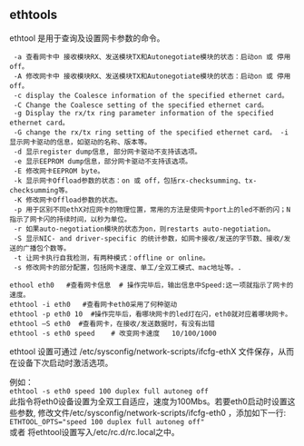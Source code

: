 
 ## **ethtools**
 
 ethtool 是用于查询及设置网卡参数的命令。
 
	 -a 查看网卡中 接收模块RX、发送模块TX和Autonegotiate模块的状态：启动on 或 停用off。
	 -A 修改网卡中 接收模块RX、发送模块TX和Autonegotiate模块的状态：启动on 或 停用off。
	 -c display the Coalesce information of the specified ethernet card。
	 -C Change the Coalesce setting of the specified ethernet card。 
	 -g Display the rx/tx ring parameter information of the specified ethernet card。
	 -G change the rx/tx ring setting of the specified ethernet card。 -i 显示网卡驱动的信息，如驱动的名称、版本等。
	 -d 显示register dump信息, 部分网卡驱动不支持该选项。 
	 -e 显示EEPROM dump信息，部分网卡驱动不支持该选项。 
	 -E 修改网卡EEPROM byte。
	 -k 显示网卡Offload参数的状态：on 或 off，包括rx-checksumming、tx-checksumming等。 
	 -K 修改网卡Offload参数的状态。 
	 -p 用于区别不同ethX对应网卡的物理位置，常用的方法是使网卡port上的led不断的闪；N指示了网卡闪的持续时间，以秒为单位。
	 -r 如果auto-negotiation模块的状态为on，则restarts auto-negotiation。 
	 -S 显示NIC- and driver-specific 的统计参数，如网卡接收/发送的字节数、接收/发送的广播包个数等。 
	 -t 让网卡执行自我检测，有两种模式：offline or online。
	 -s 修改网卡的部分配置，包括网卡速度、单工/全双工模式、mac地址等。.
	 
	ethool eth0   #查看网卡信息  # 操作完毕后，输出信息中Speed:这一项就指示了网卡的速度。
 	ethtool -i eth0   #查看网卡eth0采用了何种驱动
	ethtool -p eth0 10  #操作完毕后，看哪块网卡的led灯在闪，eth0就对应着哪块网卡。
	ethtool –S eth0  #查看网卡，在接收/发送数据时，有没有出错
	ethtool -s eth0 speed    # 改变网卡速度   10/100/1000
	
  ethtool 设置可通过 /etc/sysconfig/network-scripts/ifcfg-ethX 文件保存，从而在设备下次启动时激活选项。    
  
例如：	  
`ethtool -s eth0 speed 100 duplex full autoneg off`    
此指令将eth0设备设置为全双工自适应，速度为100Mbs。若要eth0启动时设置这些参数, 修改文件/etc/sysconfig/network-scripts/ifcfg-eth0 ，添加如下一行:    
`ETHTOOL_OPTS="speed 100 duplex full autoneg off"`   
或者
将ethtool设置写入/etc/rc.d/rc.local之中。